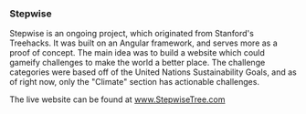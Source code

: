### Stepwise

Stepwise is an ongoing project, which originated from Stanford's Treehacks. 
It was built on an Angular framework, and serves more as a proof of concept.
The main idea was to build a website which could gameify challenges to make the world a better place. The challenge categories were based off of the United Nations Sustainability Goals, and as of right now, only the "Climate" section has actionable challenges. 

The live website can be found at www.StepwiseTree.com
